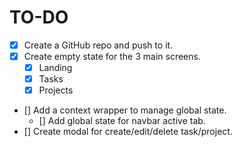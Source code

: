 # TO-DO

- [x] Create a GitHub repo and push to it.
- [x] Create empty state for the 3 main screens.
  - [x] Landing
  - [x] Tasks
  - [x] Projects
- [] Add a context wrapper to manage global state.
  - [] Add global state for navbar active tab.
- [] Create modal for create/edit/delete task/project.
